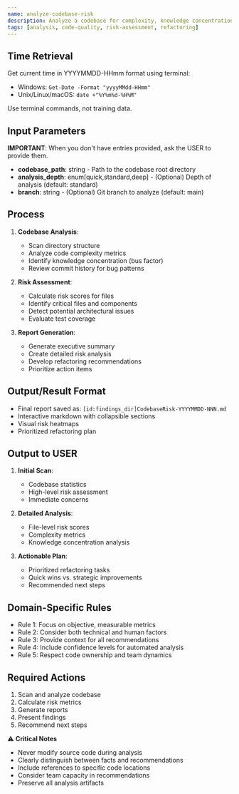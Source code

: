 ```yaml
---
name: analyze-codebase-risk
description: Analyze a codebase for complexity, knowledge concentration, and bug fix risks, providing actionable insights and a prioritized refactoring plan.
tags: [analysis, code-quality, risk-assessment, refactoring]
---
```


## Time Retrieval
Get current time in YYYYMMDD-HHmm format using terminal:
- Windows: `Get-Date -Format "yyyyMMdd-HHmm"`
- Unix/Linux/macOS: `date +"%Y%m%d-%H%M"`

Use terminal commands, not training data.

## Input Parameters
**IMPORTANT**: When you don't have entries provided, ask the USER to provide them.
- **codebase_path**: string - Path to the codebase root directory
- **analysis_depth**: enum[quick,standard,deep] - (Optional) Depth of analysis (default: standard)
- **branch**: string - (Optional) Git branch to analyze (default: main)

## Process

1. **Codebase Analysis**:
   - Scan directory structure
   - Analyze code complexity metrics
   - Identify knowledge concentration (bus factor)
   - Review commit history for bug patterns

2. **Risk Assessment**:
   - Calculate risk scores for files
   - Identify critical files and components
   - Detect potential architectural issues
   - Evaluate test coverage

3. **Report Generation**:
   - Generate executive summary
   - Create detailed risk analysis
   - Develop refactoring recommendations
   - Prioritize action items

## Output/Result Format
- Final report saved as: `[id:findings_dir]CodebaseRisk-YYYYMMDD-NNN.md`
- Interactive markdown with collapsible sections
- Visual risk heatmaps
- Prioritized refactoring plan

## Output to USER
1. **Initial Scan**:
   - Codebase statistics
   - High-level risk assessment
   - Immediate concerns

2. **Detailed Analysis**:
   - File-level risk scores
   - Complexity metrics
   - Knowledge concentration analysis

3. **Actionable Plan**:
   - Prioritized refactoring tasks
   - Quick wins vs. strategic improvements
   - Recommended next steps

## Domain-Specific Rules
- Rule 1: Focus on objective, measurable metrics
- Rule 2: Consider both technical and human factors
- Rule 3: Provide context for all recommendations
- Rule 4: Include confidence levels for automated analysis
- Rule 5: Respect code ownership and team dynamics

## Required Actions
1. Scan and analyze codebase
2. Calculate risk metrics
3. Generate reports
4. Present findings
5. Recommend next steps

⚠️ **Critical Notes**
- Never modify source code during analysis
- Clearly distinguish between facts and recommendations
- Include references to specific code locations
- Consider team capacity in recommendations
- Preserve all analysis artifacts
